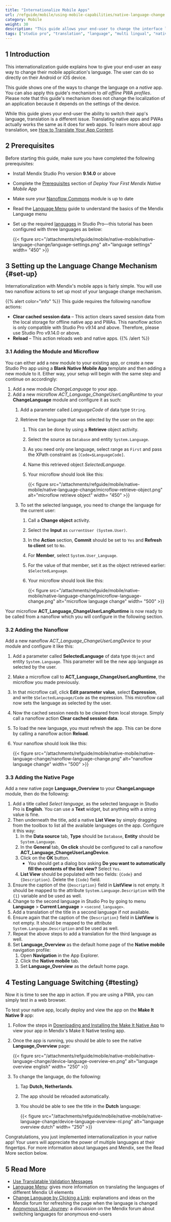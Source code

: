 ```yaml
---
title: "Internationalize Mobile Apps"
url: /refguide/mobile/using-mobile-capabilities/native-language-change
category: Mobile
weight: 30
description: "This guide allows your end-user to change the interface language on their mobile device within a Mendix mobile app."
tags: ["studio pro", "translation", "language", "multi lingual", "native", "translatable text", "mobile", "pwa"]
---
```



## 1 Introduction

This internationalization guide explains how to give your end-user an easy way to change their mobile application's language. The user can do so directly on their Android or iOS device. 

This guide shows one of the ways to change the language on a *native* app. You can also apply this guide's mechanism to *all offline PWA profiles*. Please note that this guide's mechanism does not change the localization of an application because it depends on the settings of the device.

While this guide gives your end-user the ability to switch their app's language, translation is a different issue. Translating native apps and PWAs actually works the same as it does for web apps. To learn more about app translation, see [How to Translate Your App Content](/howto/general/translate-your-app-content/).

## 2 Prerequisites

Before starting this guide, make sure you have completed the following prerequisites:

* Install Mendix Studio Pro version **9.14.0** or above
* Complete the [Prerequisites](/refguide/mobile/distributing-mobile-apps/building-native-apps/deploying-native-app/#prerequisites) section of *Deploy Your First Mendix Native Mobile App*
* Make sure your [Nanoflow Commons](/appstore/modules/nanoflow-commons/) module is up to date
* Read the [Language Menu](/refguide/translatable-texts/) guide to understand the basics of the Mendix Language menu
* Set up the required [languages](/refguide/language-settings/) in Studio Pro—this tutorial has been configured with three languages as below:

	{{< figure src="/attachments/refguide/mobile/native-mobile/native-language-change/language-settings.png" alt="language settings"  width= "450" >}}

## 3 Setting up the Language Change Mechanism {#set-up}

Internationalization with Mendix's mobile apps is fairly simple. You will use two nanoflow actions to set up most of your language change mechanism.

{{% alert color="info" %}}
This guide requires the following nanoflow actions: 

* **Clear cached session data** – This action clears saved session data from the local storage for offline native app and PWAs. This nanoflow action is only compatible with Studio Pro v9.14 and above. Therefore, please use Studio Pro v9.14.0 or above.
* **Reload** – This action reloads web and native apps.
{{% /alert %}}

### 3.1 Adding the Module and Microflow

You can either add a new module to your existing app, or create a new Studio Pro app using a **Blank Native Mobile App** template and then adding a new module to it. Either way, your setup will begin with the same step and continue on accordingly:

1. Add a new module *ChangeLanguage* to your app.
1. Add a new microflow *ACT_Language_ChangeUserLangRuntime* to your **ChangeLanguage** module and configure it as such:
	1. Add a parameter called *LanguageCode* of data type `String`.
	1. Retrieve the language that was selected by the user on the app:
		1. This can be done by using a **Retrieve** object activity.
		1. Select the source as `Database` and entity `System.Language`.
		1. As you need only one language, select range as `First` and pass the XPath constraint as `[Code=$LanguageCode]`.
		1. Name this retrieved object *SelectedLanguage*.
		1. Your microflow should look like this:

			{{< figure src="/attachments/refguide/mobile/native-mobile/native-language-change/microflow-retrieve-object.png"  alt="microflow retrieve object" width= "450" >}}

	1. To set the selected language, you need to change the language for the current user: 
		1. Call a **Change object** activity.
		1. Select the **Input** as `currentUser (System.User)`. 
		1. In the **Action** section, **Commit** should be set to `Yes` and **Refresh to client** set to `No`. 
		1. For **Member**, select `System.User_Language`.
		1. For the value of that member, set it as the object retrieved earlier: `$SelectedLanguage`.
		1. Your microflow should look like this:
	
			{{< figure src="/attachments/refguide/mobile/native-mobile/native-language-change/microflow-language-change.png"  alt="microflow language change"  width= "500" >}}

Your microflow **ACT_Language_ChangeUserLangRuntime** is now ready to be called from a nanoflow which you will configure in the following section.

### 3.2 Adding the Nanoflow

Add a new nanoflow *ACT_Language_ChangeUserLangDevice* to your module and configure it like this:

1. Add a parameter called **SelectedLanguage** of data type `Object` and entity `System.Language`. This parameter will be the new app language as selected by the user.
1. Make a microflow call to **ACT_Language_ChangeUserLangRuntime**, the microflow you made previously.
1. In that microflow call, click **Edit parameter value**, select **Expression**, and write `$SelectedLanguage/Code` as the expression. This microflow call now sets the language as selected by the user.
1. Now the cached session needs to be cleared from local storage. Simply call a nanoflow action **Clear cached session data**.
1. To load the new language, you must refresh the app. This can be done by calling a nanoflow action **Reload**.
1. Your nanoflow should look like this:

	{{< figure src="/attachments/refguide/mobile/native-mobile/native-language-change/nanoflow-language-change.png"  alt="nanoflow language change" width= "500" >}}

### 3.3 Adding the Native Page

Add a new native page **Language_Overview** to your **ChangeLanguage** module, then do the following:

1. Add a title called *Select language*, as the selected language in Studio Pro is **English**. You can use a **Text** widget, but anything with a string value is fine.
1. Then underneath the title, add a native **List View** by simply dragging from the toolbox to list all the available languages on the app. Configure it this way:
	1. In the **Data source** tab, **Type** should be `Database`, **Entity** should be `System.Language`.
	1. In the **General** tab, **On click** should be configured to call a nanoflow **ACT_Language_ChangeUserLangDevice**.
	1. Click on the **OK** button.
		* You should get a dialog box asking **Do you want to automatically fill the contents of the list view?** Select `Yes`.
	1. **List View** should be populated with two fields: `{Code}` and `{Description}`. Delete the `{Code}` field.
1. Ensure the caption of the `{Description}` field in **ListView** is not empty. It should be mapped to the attribute `System.Language.Description` with the `{1}` variable and be used as well.
1. Change to the second language in Studio Pro by going to menu **Language** > **Current Language** > `<second_language>`.
1. Add a translation of the title in a second language if not available.
1. Ensure again that the caption of the `{Description}` field in **ListView** is not empty. It should be mapped to the attribute `System.Language.Description` and be used as well.
1. Repeat the above steps to add a translation for the third language as well.
1. Set **Language_Overview** as the default home page of the **Native mobile** navigation profile:
	1. Open **Navigation** in the App Explorer.
	1. Click the **Native mobile** tab.
	1. Set **Language_Overview** as the default home page.

## 4 Testing Language Switching {#testing}

Now it is time to see the app in action. If you are using a PWA, you can simply test in a web browser. 

To test your native app, locally deploy and view the app on the **Make It Native 9** app:

1. Follow the steps in [Downloading and Installing the Make It Native App](/refguide/mobile/getting-started-with-mobile/#download-min) to view your app in Mendix's Make It Native testing app. 
1. Once the app is running, you should be able to see the native **Language_Overview** page:

	{{< figure src="/attachments/refguide/mobile/native-mobile/native-language-change/device-language-overview-en.png"  alt="language overview english" width= "250" >}}

1. To change the language, do the following:
	1. Tap **Dutch, Netherlands**.
	1. The app should be reloaded automatically.
	1. You should be able to see the title in the **Dutch** language:

		{{< figure src="/attachments/refguide/mobile/native-mobile/native-language-change/device-language-overview-nl.png"  alt="language overview dutch" width= "250" >}}

Congratulations, you just implemented internationalization in your native app! Your users will appreciate the power of multiple languages at their fingertips. For more information about languages and Mendix, see the Read More section below.

## 5 Read More

* [Use Translatable Validation Messages](/howto/logic-business-rules/translatable-validation-messages/)
* [Language Menu](/refguide/translatable-texts/): gives more information on translating the languages of different Mendix UI elements
* [Change Language by Clicking a Link](https://forum.mendixcloud.com/link/questions/91821): explanations and ideas on the Mendix forum for refreshing the page when the language is changed
* [Anonymous User Journey](https://forum.mendixcloud.com/link/questions/91676): a discussion on the Mendix forum about switching languages for anonymous end-users
